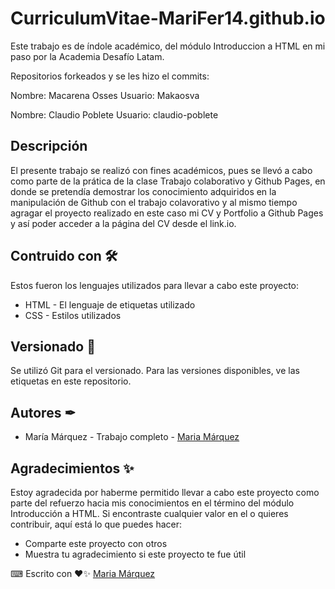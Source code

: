 # CurriculumVitae-MariFer14.github.io

Este trabajo es de índole académico, del módulo Introduccion a HTML en mi paso por la Academia Desafío Latam.

Repositorios forkeados y se les hizo el commits:

Nombre: Macarena Osses 
Usuario: Makaosva

Nombre: Claudio Poblete
Usuario: claudio-poblete

## Descripción 

El presente trabajo se realizó con fines académicos, pues se llevó a cabo como parte de la prática de la clase Trabajo colaborativo y Github Pages, en donde se pretendía demostrar los conocimiento adquiridos en la manipulación de Github con el trabajo colavorativo y al mismo tiempo agragar el proyecto realizado en este caso mi CV y Portfolio a Github Pages y así poder acceder a la página del CV desde el link.io.

## Contruido con 🛠
Estos fueron los lenguajes utilizados para llevar a cabo este proyecto: 
+ HTML - El lenguaje de etiquetas utilizado
+ CSS - Estilos utilizados

## Versionado 📌
Se utilizó Git para el versionado. Para las versiones disponibles, ve las etiquetas en este repositorio.

## Autores ✒
+ María Márquez - Trabajo completo - [Maria Márquez](https://github.com/MariFer14)

## Agradecimientos ✨
Estoy agradecida por haberme permitido llevar a cabo este proyecto como parte del refuerzo hacia mis conocimientos en el término del módulo Introducción a HTML. Si encontraste cualquier valor en el o quieres contribuir, aquí está lo que puedes hacer:

+ Comparte este proyecto con otros
+ Muestra tu agradecimiento si este proyecto te fue útil

⌨ Escrito con ❤✨ [Maria Márquez](https://github.com/MariFer14)

